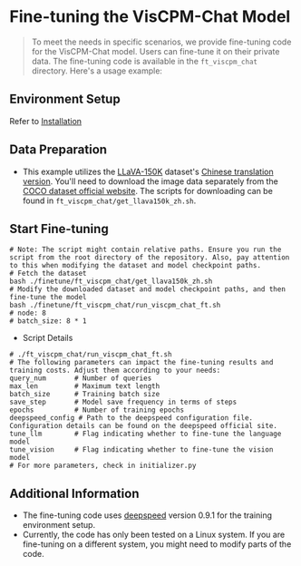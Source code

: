 # Fine-tuning the VisCPM-Chat Model
> To meet the needs in specific scenarios, we provide fine-tuning code for the VisCPM-Chat model. Users can fine-tune it on their private data. The fine-tuning code is available in the `ft_viscpm_chat` directory. Here's a usage example:

## Environment Setup
Refer to [Installation](../README_en.md/#⚙️-install)

## Data Preparation
- This example utilizes the [LLaVA-150K](https://llava-vl.github.io/) dataset's [Chinese translation version](https://huggingface.co/datasets/openbmb/llava_zh). You'll need to download the image data separately from the [COCO dataset official website](https://cocodataset.org/#download). The scripts for downloading can be found in `ft_viscpm_chat/get_llava150k_zh.sh`.

## Start Fine-tuning
```shell
# Note: The script might contain relative paths. Ensure you run the script from the root directory of the repository. Also, pay attention to this when modifying the dataset and model checkpoint paths.
# Fetch the dataset
bash ./finetune/ft_viscpm_chat/get_llava150k_zh.sh
# Modify the downloaded dataset and model checkpoint paths, and then fine-tune the model
bash ./finetune/ft_viscpm_chat/run_viscpm_chat_ft.sh
# node: 8
# batch_size: 8 * 1
```
- Script Details
```shell
# ./ft_viscpm_chat/run_viscpm_chat_ft.sh
# The following parameters can impact the fine-tuning results and training costs. Adjust them according to your needs:
query_num       # Number of queries
max_len         # Maximum text length
batch_size      # Training batch size
save_step       # Model save frequency in terms of steps
epochs          # Number of training epochs
deepspeed_config # Path to the deepspeed configuration file. Configuration details can be found on the deepspeed official site.
tune_llm        # Flag indicating whether to fine-tune the language model
tune_vision     # Flag indicating whether to fine-tune the vision model
# For more parameters, check in initializer.py
```

## Additional Information
- The fine-tuning code uses [deepspeed](https://www.deepspeed.ai/getting-started/) version 0.9.1 for the training environment setup.
- Currently, the code has only been tested on a Linux system. If you are fine-tuning on a different system, you might need to modify parts of the code.
